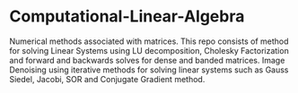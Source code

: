 # Computational-Linear-Algebra
Numerical methods associated with matrices. This repo consists of method for solving Linear Systems using LU decomposition, Cholesky Factorization and forward and backwards solves for dense and banded matrices. Image Denoising using iterative methods for solving linear systems such as Gauss Siedel, Jacobi, SOR and Conjugate Gradient method. 
